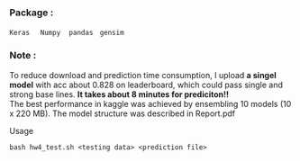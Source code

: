 
### Package : 
`Keras` &nbsp; ` Numpy`  &nbsp;` pandas` &nbsp; `gensim` &nbsp;


### Note :

To reduce download and prediction time consumption, I upload **a singel model** with acc about 0.828 on leaderboard, which could pass single and strong base lines. **It takes about 8 minutes for prediciton!!**<br>
The best performance in kaggle was achieved by ensembling 10 models (10 x 220 MB). The model structure was described in Report.pdf<br>

Usage<br>

```
bash hw4_test.sh <testing data> <prediction file>
```